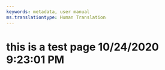 ```yaml
---
keywords: metadata, user manual
ms.translationtype: Human Translation
---
```

# this is a test page 10/24/2020 9:23:01 PM